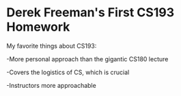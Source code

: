 # Derek Freeman's First CS193 Homework

My favorite things about CS193:

-More personal approach than the gigantic CS180 lecture

-Covers the logistics of CS, which is crucial

-Instructors more approachable

